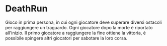 # DeathRun

Gioco in prima persona, in cui ogni giocatore deve superare diversi ostacoli per raggiungere un traguardo.
Ogni giocatore dopo la morte è riportato all'inizio.
Il primo giocatore a raggiungere la fine ottiene la vittoria, è possibile spingere altri giocatori per sabotare la loro corsa.

